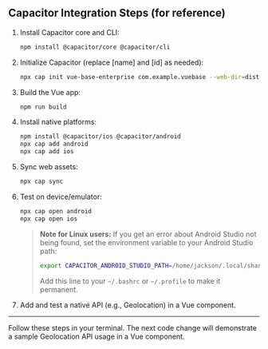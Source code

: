 ## Capacitor Integration Steps (for reference)

1. Install Capacitor core and CLI:

   ```bash
   npm install @capacitor/core @capacitor/cli
   ```

2. Initialize Capacitor (replace [name] and [id] as needed):

   ```bash
   npx cap init vue-base-enterprise com.example.vuebase --web-dir=dist
   ```

3. Build the Vue app:

   ```bash
   npm run build
   ```

4. Install native platforms:

   ```bash
   npm install @capacitor/ios @capacitor/android
   npx cap add android
   npx cap add ios
   ```

5. Sync web assets:

   ```bash
   npx cap sync
   ```

6. Test on device/emulator:

   ```bash
   npx cap open android
   npx cap open ios
   ```

   > **Note for Linux users:**
   > If you get an error about Android Studio not being found, set the environment variable to your Android Studio path:
   >
   > ```bash
   > export CAPACITOR_ANDROID_STUDIO_PATH=/home/jackson/.local/share/JetBrains/Toolbox/apps/android-studio/bin/studio.sh
   > ```
   >
   > Add this line to your `~/.bashrc` or `~/.profile` to make it permanent.

7. Add and test a native API (e.g., Geolocation) in a Vue component.

---

Follow these steps in your terminal. The next code change will demonstrate a sample Geolocation API usage in a Vue component.
